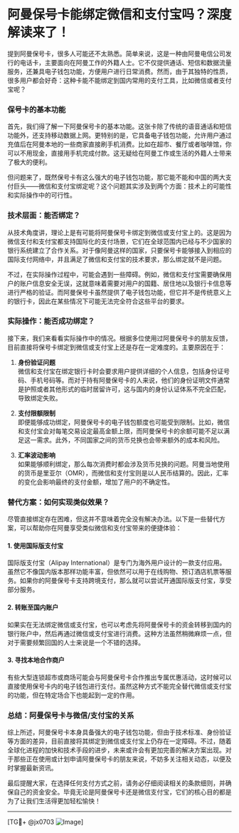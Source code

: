 # 阿曼保号卡能绑定微信和支付宝吗？深度解读来了！

提到阿曼保号卡，很多人可能还不太熟悉。简单来说，这是一种由阿曼电信公司发行的电话卡，主要面向在阿曼工作的外籍人士。它不仅提供通话、短信和数据流量服务，还兼具电子钱包功能，方便用户进行日常消费。然而，由于其独特的性质，很多用户都会好奇：这种卡能不能绑定到国内常用的支付工具，比如微信或者支付宝呢？

### 保号卡的基本功能

首先，我们得了解一下阿曼保号卡的基本功能。这张卡除了传统的语音通话和短信功能外，还支持移动数据上网。更特别的是，它具备电子钱包功能，允许用户通过充值后在阿曼本地的一些商家直接刷手机消费。比如在超市、餐厅或者咖啡馆，你可以不用现金，直接用手机完成付款。这无疑给在阿曼工作或生活的外籍人士带来了极大的便利。

但问题来了，既然保号卡有这么强大的电子钱包功能，那它能不能和中国的两大支付巨头——微信和支付宝绑定呢？这个问题其实涉及到两个方面：技术上的可能性和实际操作中的可行性。

### 技术层面：能否绑定？

从技术角度讲，理论上是有可能将阿曼保号卡绑定到微信或支付宝上的。这是因为微信支付和支付宝都支持国际化的支付场景，它们在全球范围内已经与不少国家的银行系统建立了合作关系。对于像阿曼这样的国家，只要保号卡能够接入到相应的国际支付网络中，并且满足了微信和支付宝的技术要求，那么绑定就不是问题。

不过，在实际操作过程中，可能会遇到一些障碍。例如，微信和支付宝需要确保用户的账户信息安全无误，这就意味着需要对用户的国籍、居住地以及银行卡信息等进行严格的验证。而阿曼保号卡虽然提供了电子钱包功能，但它并不是传统意义上的银行卡，因此在某些情况下可能无法完全符合这些平台的要求。

### 实际操作：能否成功绑定？

接下来，我们来看看实际操作中的情况。根据多位使用过阿曼保号卡的朋友反馈，目前直接将保号卡绑定到微信或支付宝上还是存在一定难度的。主要原因在于：

1. **身份验证问题**  
   微信和支付宝在绑定银行卡时会要求用户提供详细的个人信息，包括身份证号码、手机号码等。而对于持有阿曼保号卡的人来说，他们的身份证明文件通常是护照或者其他形式的临时居留许可，这与国内的身份认证体系不完全匹配，导致绑定失败。

2. **支付限额限制**  
   即便能够成功绑定，阿曼保号卡的电子钱包额度也可能受到限制。比如，微信和支付宝会对每笔交易设定最高金额上限，而阿曼保号卡的余额可能不足以满足这一需求。此外，不同国家之间的货币兑换也会带来额外的成本和风险。

3. **汇率波动影响**  
   如果能够顺利绑定，那么每次消费时都会涉及货币兑换的问题。阿曼当地使用的货币是里亚尔（OMR），而微信和支付宝则是以人民币结算的。因此，汇率的变化会影响最终的支付金额，增加了用户的不确定性。

### 替代方案：如何实现类似效果？

尽管直接绑定存在困难，但这并不意味着完全没有解决办法。以下是一些替代方案，可以帮助你在阿曼享受类似微信和支付宝带来的便捷体验：

#### 1. 使用国际版支付宝
国际版支付宝（Alipay International）是专门为海外用户设计的一款支付应用。虽然它不像国内版本那样功能丰富，但依然可以用于在线购物、预订酒店机票等服务。如果你的阿曼保号卡支持跨境支付，那么就可以尝试开通国际版支付宝，享受部分服务。

#### 2. 转账至国内账户
如果实在无法绑定微信或支付宝，也可以考虑先将阿曼保号卡的资金转移到国内的银行账户中，然后再通过微信或支付宝进行消费。这种方法虽然稍微麻烦一点，但对于需要频繁回国的人士来说是一个不错的选择。

#### 3. 寻找本地合作商户
有些大型连锁超市或商场可能会与阿曼保号卡合作推出专属优惠活动，这时候可以直接使用保号卡内的电子钱包进行支付。虽然这种方式不能完全替代微信或支付宝的功能，但在特定场合下也能起到一定的作用。

### 总结：阿曼保号卡与微信/支付宝的关系

综上所述，阿曼保号卡本身具备强大的电子钱包功能，但由于技术标准、身份验证等方面的差异，目前直接将其绑定到微信或支付宝上仍存在一定障碍。不过，随着全球化进程的加快和技术手段的进步，未来或许会有更加完善的解决方案出现。对于那些正在使用或计划申请阿曼保号卡的朋友来说，不妨多关注相关动态，以便及时掌握最新资讯。

最后提醒大家，在选择任何支付方式之前，请务必仔细阅读相关的条款细则，并确保自己的资金安全。毕竟无论是阿曼保号卡还是微信支付宝，它们的核心目的都是为了让我们生活得更加轻松愉快！

---

[TG💪+ @jx0703 ![Image](https://github.com/user-attachments/assets/dbca1d08-cadb-493c-b0ec-ad6f7a83f270)]
